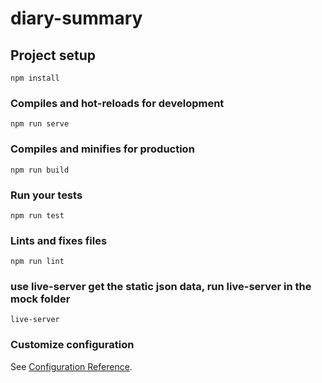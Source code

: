 # diary-summary

## Project setup
```
npm install
```

### Compiles and hot-reloads for development
```
npm run serve
```

### Compiles and minifies for production
```
npm run build
```

### Run your tests
```
npm run test
```

### Lints and fixes files
```
npm run lint
```

### use live-server get the static json data, run live-server in the mock folder
```
live-server
```

### Customize configuration
See [Configuration Reference](https://cli.vuejs.org/config/).
